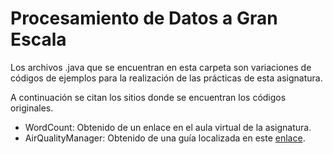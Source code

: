 # Procesamiento de Datos a Gran Escala

Los archivos .java que se encuentran en esta carpeta son variaciones de códigos de ejemplos para la realización de las prácticas de esta asignatura.

A continuación se citan los sitios donde se encuentran los códigos originales.

* WordCount: Obtenido de un enlace en el aula virtual de la asignatura.
* AirQualityManager: Obtenido de una guía localizada en este [enlace](https://www.adictosaltrabajo.com/2014/03/03/mapreduce-basic/).
